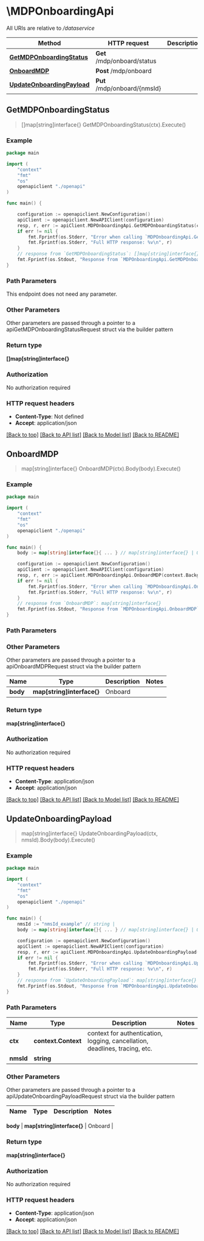 # \MDPOnboardingApi

All URIs are relative to */dataservice*

Method | HTTP request | Description
------------- | ------------- | -------------
[**GetMDPOnboardingStatus**](MDPOnboardingApi.md#GetMDPOnboardingStatus) | **Get** /mdp/onboard/status | 
[**OnboardMDP**](MDPOnboardingApi.md#OnboardMDP) | **Post** /mdp/onboard | 
[**UpdateOnboardingPayload**](MDPOnboardingApi.md#UpdateOnboardingPayload) | **Put** /mdp/onboard/{nmsId} | 



## GetMDPOnboardingStatus

> []map[string]interface{} GetMDPOnboardingStatus(ctx).Execute()





### Example

```go
package main

import (
    "context"
    "fmt"
    "os"
    openapiclient "./openapi"
)

func main() {

    configuration := openapiclient.NewConfiguration()
    apiClient := openapiclient.NewAPIClient(configuration)
    resp, r, err := apiClient.MDPOnboardingApi.GetMDPOnboardingStatus(context.Background()).Execute()
    if err != nil {
        fmt.Fprintf(os.Stderr, "Error when calling `MDPOnboardingApi.GetMDPOnboardingStatus``: %v\n", err)
        fmt.Fprintf(os.Stderr, "Full HTTP response: %v\n", r)
    }
    // response from `GetMDPOnboardingStatus`: []map[string]interface{}
    fmt.Fprintf(os.Stdout, "Response from `MDPOnboardingApi.GetMDPOnboardingStatus`: %v\n", resp)
}
```

### Path Parameters

This endpoint does not need any parameter.

### Other Parameters

Other parameters are passed through a pointer to a apiGetMDPOnboardingStatusRequest struct via the builder pattern


### Return type

**[]map[string]interface{}**

### Authorization

No authorization required

### HTTP request headers

- **Content-Type**: Not defined
- **Accept**: application/json

[[Back to top]](#) [[Back to API list]](../README.md#documentation-for-api-endpoints)
[[Back to Model list]](../README.md#documentation-for-models)
[[Back to README]](../README.md)


## OnboardMDP

> map[string]interface{} OnboardMDP(ctx).Body(body).Execute()





### Example

```go
package main

import (
    "context"
    "fmt"
    "os"
    openapiclient "./openapi"
)

func main() {
    body := map[string]interface{}{ ... } // map[string]interface{} | Onboard (optional)

    configuration := openapiclient.NewConfiguration()
    apiClient := openapiclient.NewAPIClient(configuration)
    resp, r, err := apiClient.MDPOnboardingApi.OnboardMDP(context.Background()).Body(body).Execute()
    if err != nil {
        fmt.Fprintf(os.Stderr, "Error when calling `MDPOnboardingApi.OnboardMDP``: %v\n", err)
        fmt.Fprintf(os.Stderr, "Full HTTP response: %v\n", r)
    }
    // response from `OnboardMDP`: map[string]interface{}
    fmt.Fprintf(os.Stdout, "Response from `MDPOnboardingApi.OnboardMDP`: %v\n", resp)
}
```

### Path Parameters



### Other Parameters

Other parameters are passed through a pointer to a apiOnboardMDPRequest struct via the builder pattern


Name | Type | Description  | Notes
------------- | ------------- | ------------- | -------------
 **body** | **map[string]interface{}** | Onboard | 

### Return type

**map[string]interface{}**

### Authorization

No authorization required

### HTTP request headers

- **Content-Type**: application/json
- **Accept**: application/json

[[Back to top]](#) [[Back to API list]](../README.md#documentation-for-api-endpoints)
[[Back to Model list]](../README.md#documentation-for-models)
[[Back to README]](../README.md)


## UpdateOnboardingPayload

> map[string]interface{} UpdateOnboardingPayload(ctx, nmsId).Body(body).Execute()





### Example

```go
package main

import (
    "context"
    "fmt"
    "os"
    openapiclient "./openapi"
)

func main() {
    nmsId := "nmsId_example" // string | 
    body := map[string]interface{}{ ... } // map[string]interface{} | Onboard (optional)

    configuration := openapiclient.NewConfiguration()
    apiClient := openapiclient.NewAPIClient(configuration)
    resp, r, err := apiClient.MDPOnboardingApi.UpdateOnboardingPayload(context.Background(), nmsId).Body(body).Execute()
    if err != nil {
        fmt.Fprintf(os.Stderr, "Error when calling `MDPOnboardingApi.UpdateOnboardingPayload``: %v\n", err)
        fmt.Fprintf(os.Stderr, "Full HTTP response: %v\n", r)
    }
    // response from `UpdateOnboardingPayload`: map[string]interface{}
    fmt.Fprintf(os.Stdout, "Response from `MDPOnboardingApi.UpdateOnboardingPayload`: %v\n", resp)
}
```

### Path Parameters


Name | Type | Description  | Notes
------------- | ------------- | ------------- | -------------
**ctx** | **context.Context** | context for authentication, logging, cancellation, deadlines, tracing, etc.
**nmsId** | **string** |  | 

### Other Parameters

Other parameters are passed through a pointer to a apiUpdateOnboardingPayloadRequest struct via the builder pattern


Name | Type | Description  | Notes
------------- | ------------- | ------------- | -------------

 **body** | **map[string]interface{}** | Onboard | 

### Return type

**map[string]interface{}**

### Authorization

No authorization required

### HTTP request headers

- **Content-Type**: application/json
- **Accept**: application/json

[[Back to top]](#) [[Back to API list]](../README.md#documentation-for-api-endpoints)
[[Back to Model list]](../README.md#documentation-for-models)
[[Back to README]](../README.md)

